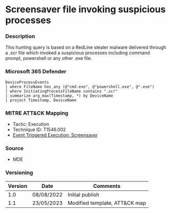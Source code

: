 # Screensaver file invoking suspicious processes

### Description

This hunting query is based on a RedLine stealer malware delivered through a .scr file which invoked a suspicious processes including command prompt, powershell or any other .exe file.

### Microsoft 365 Defender
```
DeviceProcessEvents
| where FileName has_any (@"cmd.exe", @"powershell.exe", @".exe")
| where InitiatingProcessFileName contains ".scr"
| summarize arg_max(Timestamp, *) by DeviceName
| project Timestamp, DeviceName
```

### MITRE ATT&CK Mapping
- Tactic: Execution
- Technique ID: T1546.002
- [Event Triggered Execution: Screensaver](https://attack.mitre.org/techniques/T1046/002/)

### Source
- MDE

### Versioning
| Version       | Date          | Comments                      |
| ------------- |---------------| ------------------------------|
| 1.0           | 08/08/2022    | Initial publish               |
| 1.1           | 23/05/2023    | Modified template, ATT&CK map |

